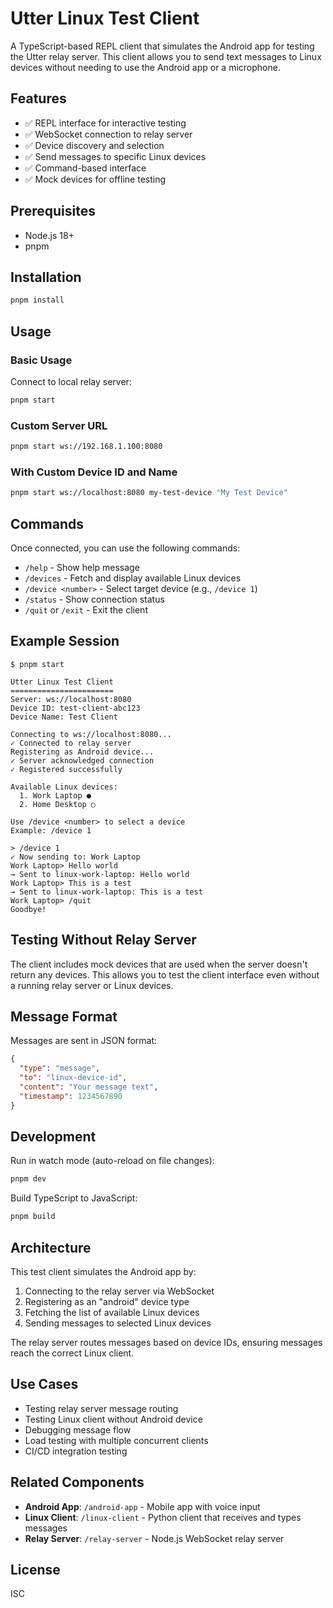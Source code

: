# Utter Linux Test Client

A TypeScript-based REPL client that simulates the Android app for testing the Utter relay server. This client allows you to send text messages to Linux devices without needing to use the Android app or a microphone.

## Features

- ✅ REPL interface for interactive testing
- ✅ WebSocket connection to relay server
- ✅ Device discovery and selection
- ✅ Send messages to specific Linux devices
- ✅ Command-based interface
- ✅ Mock devices for offline testing

## Prerequisites

- Node.js 18+
- pnpm

## Installation

```bash
pnpm install
```

## Usage

### Basic Usage

Connect to local relay server:

```bash
pnpm start
```

### Custom Server URL

```bash
pnpm start ws://192.168.1.100:8080
```

### With Custom Device ID and Name

```bash
pnpm start ws://localhost:8080 my-test-device "My Test Device"
```

## Commands

Once connected, you can use the following commands:

- `/help` - Show help message
- `/devices` - Fetch and display available Linux devices
- `/device <number>` - Select target device (e.g., `/device 1`)
- `/status` - Show connection status
- `/quit` or `/exit` - Exit the client

## Example Session

```
$ pnpm start

Utter Linux Test Client
=======================
Server: ws://localhost:8080
Device ID: test-client-abc123
Device Name: Test Client

Connecting to ws://localhost:8080...
✓ Connected to relay server
Registering as Android device...
✓ Server acknowledged connection
✓ Registered successfully

Available Linux devices:
  1. Work Laptop ●
  2. Home Desktop ○

Use /device <number> to select a device
Example: /device 1

> /device 1
✓ Now sending to: Work Laptop
Work Laptop> Hello world
→ Sent to linux-work-laptop: Hello world
Work Laptop> This is a test
→ Sent to linux-work-laptop: This is a test
Work Laptop> /quit
Goodbye!
```

## Testing Without Relay Server

The client includes mock devices that are used when the server doesn't return any devices. This allows you to test the client interface even without a running relay server or Linux devices.

## Message Format

Messages are sent in JSON format:

```json
{
  "type": "message",
  "to": "linux-device-id",
  "content": "Your message text",
  "timestamp": 1234567890
}
```

## Development

Run in watch mode (auto-reload on file changes):

```bash
pnpm dev
```

Build TypeScript to JavaScript:

```bash
pnpm build
```

## Architecture

This test client simulates the Android app by:

1. Connecting to the relay server via WebSocket
2. Registering as an "android" device type
3. Fetching the list of available Linux devices
4. Sending messages to selected Linux devices

The relay server routes messages based on device IDs, ensuring messages reach the correct Linux client.

## Use Cases

- Testing relay server message routing
- Testing Linux client without Android device
- Debugging message flow
- Load testing with multiple concurrent clients
- CI/CD integration testing

## Related Components

- **Android App**: `/android-app` - Mobile app with voice input
- **Linux Client**: `/linux-client` - Python client that receives and types messages
- **Relay Server**: `/relay-server` - Node.js WebSocket relay server

## License

ISC
